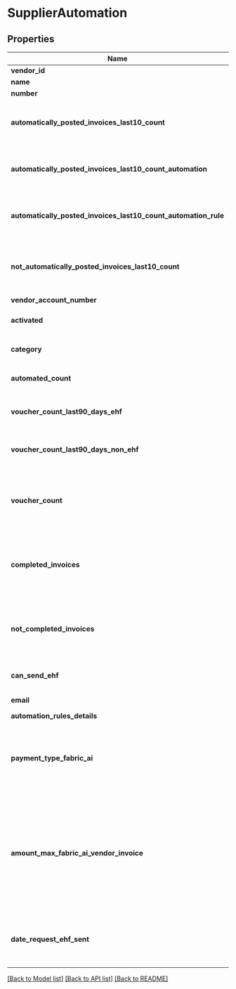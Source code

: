 # SupplierAutomation

## Properties
Name | Type | Description | Notes
------------ | ------------- | ------------- | -------------
**vendor_id** | **int** |  | 
**name** | **string** |  | 
**number** | **string** |  | 
**automatically_posted_invoices_last10_count** | **int** | Number automatically of the latest 10 posted invoices | [optional] 
**automatically_posted_invoices_last10_count_automation** | **int** | Number automatically of the latest 10 posted invoices | [optional] 
**automatically_posted_invoices_last10_count_automation_rule** | **int** | Number automatically of the latest 10 posted invoices | [optional] 
**not_automatically_posted_invoices_last10_count** | **int** | Number of not automatically of the latest 10 posted invoices | [optional] 
**vendor_account_number** | **int** |  | 
**activated** | **bool** | Is automation activated? | [optional] 
**category** | **int** | Automation category. 0-3. | [optional] 
**automated_count** | **int** | Number of automated vouchers | [optional] 
**voucher_count_last90_days_ehf** | **int** | Number of EHF vouchers last 90 days. | [optional] 
**voucher_count_last90_days_non_ehf** | **int** | Number of non-EHF vouchers last 90 days. | [optional] 
**voucher_count** | **int** | Number of EHF vouchers send from this supplier regardless of time. | [optional] 
**completed_invoices** | **int** | Number of invoices with status completed based on the last 10 invoices. | [optional] 
**not_completed_invoices** | **int** | Number of invoices with status not completed based on the last 10 invoices. | [optional] 
**can_send_ehf** | **bool** | Whether the vendor can send EHF | 
**email** | **string** | email of the vendor | 
**automation_rules_details** | [**\Learnist\Tripletex\Model\AutomationRuleDetails**](AutomationRuleDetails.md) |  | [optional] 
**payment_type_fabric_ai** | **int** | If set, the payment type to be used when automating an invoice from this vendor. | [optional] 
**amount_max_fabric_ai_vendor_invoice** | **int** | If set, gives the amount limit for automating invoices for this vendor, it the total invoice amount is above the limit, the invoice is not automated. | [optional] 
**date_request_ehf_sent** | **string** | The date the user has sent the request to a supplier to receive EHF. | [optional] 

[[Back to Model list]](../../README.md#documentation-for-models) [[Back to API list]](../../README.md#documentation-for-api-endpoints) [[Back to README]](../../README.md)

